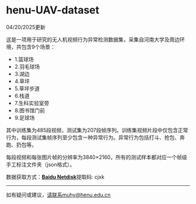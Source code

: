 # henu-UAV-dataset
04/20/2025更新  

这是一项用于研究的无人机视频行为异常检测数据集，采集自河南大学及周边环境，共包含9个场景：  
* 1.篮球场  
* 2.羽毛球场  
* 3.湖边  
* 4.草坪  
* 5.草坪步道  
* 6.栈道  
* 7.生科实验室旁  
* 8.图书馆门前  
* 9.足球场
  
其中训练集为485段视频，测试集为207段帧序列。训练集视频片段中仅包含正常行为，每段测试集帧序列至少包含一种异常行为。异常行为包括打斗、抢包、奔跑、扔包等。  

每段视频和每张图片帧的分辨率为3840×2160，所有的测试样本都对应一个帧级手工标注文件夹（json格式）。

数据获取方式：[**Baidu Netdisk**](https://pan.baidu.com/s/1s5SdfE7SKp8YeVLgiFTNsQ)提取码: cjxk 

---
如有疑问或建议，请联系muhy@henu.edu.cn
